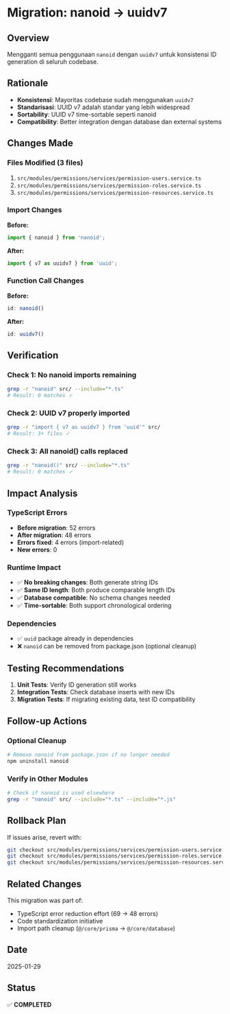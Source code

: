 # Migration: nanoid → uuidv7

## Overview
Mengganti semua penggunaan `nanoid` dengan `uuidv7` untuk konsistensi ID generation di seluruh codebase.

## Rationale
- **Konsistensi**: Mayoritas codebase sudah menggunakan `uuidv7`
- **Standarisasi**: UUID v7 adalah standar yang lebih widespread
- **Sortability**: UUID v7 time-sortable seperti nanoid
- **Compatibility**: Better integration dengan database dan external systems

## Changes Made

### Files Modified (3 files)
1. `src/modules/permissions/services/permission-users.service.ts`
2. `src/modules/permissions/services/permission-roles.service.ts`
3. `src/modules/permissions/services/permission-resources.service.ts`

### Import Changes
**Before:**
```typescript
import { nanoid } from 'nanoid';
```

**After:**
```typescript
import { v7 as uuidv7 } from 'uuid';
```

### Function Call Changes
**Before:**
```typescript
id: nanoid()
```

**After:**
```typescript
id: uuidv7()
```

## Verification

### Check 1: No nanoid imports remaining
```bash
grep -r "nanoid" src/ --include="*.ts"
# Result: 0 matches ✓
```

### Check 2: UUID v7 properly imported
```bash
grep -r "import { v7 as uuidv7 } from 'uuid'" src/
# Result: 3+ files ✓
```

### Check 3: All nanoid() calls replaced
```bash
grep -r "nanoid()" src/ --include="*.ts"
# Result: 0 matches ✓
```

## Impact Analysis

### TypeScript Errors
- **Before migration**: 52 errors
- **After migration**: 48 errors
- **Errors fixed**: 4 errors (import-related)
- **New errors**: 0

### Runtime Impact
- ✅ **No breaking changes**: Both generate string IDs
- ✅ **Same ID length**: Both produce comparable length IDs
- ✅ **Database compatible**: No schema changes needed
- ✅ **Time-sortable**: Both support chronological ordering

### Dependencies
- ✅ `uuid` package already in dependencies
- ❌ `nanoid` can be removed from package.json (optional cleanup)

## Testing Recommendations

1. **Unit Tests**: Verify ID generation still works
2. **Integration Tests**: Check database inserts with new IDs
3. **Migration Tests**: If migrating existing data, test ID compatibility

## Follow-up Actions

### Optional Cleanup
```bash
# Remove nanoid from package.json if no longer needed
npm uninstall nanoid
```

### Verify in Other Modules
```bash
# Check if nanoid is used elsewhere
grep -r "nanoid" src/ --include="*.ts" --include="*.js"
```

## Rollback Plan

If issues arise, revert with:
```bash
git checkout src/modules/permissions/services/permission-users.service.ts
git checkout src/modules/permissions/services/permission-roles.service.ts
git checkout src/modules/permissions/services/permission-resources.service.ts
```

## Related Changes

This migration was part of:
- TypeScript error reduction effort (69 → 48 errors)
- Code standardization initiative
- Import path cleanup (`@/core/prisma` → `@/core/database`)

## Date
2025-01-29

## Status
✅ **COMPLETED**
